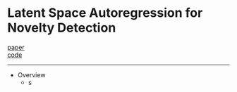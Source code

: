 # Latent Space Autoregression for Novelty Detection

[paper](https://arxiv.org/abs/1807.01653.pdf)  
[code](https://github.com/aimagelab/novelty-detection)

---
* Overview
  * s